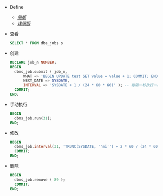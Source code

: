 * Define
  * [*简版*](https://docs.oracle.com/cd/E11882_01/server.112/e25494/appendix_a.htm#ADMIN12510)
  * [*详细版*](https://docs.oracle.com/database/121/ARPLS/d_job.htm#ARPLS66573)

* 查看
  ```sql
  SELECT * FROM dba_jobs s
  ```

* 创建
  ```sql
  DECLARE job_n NUMBER;
  BEGIN
    dbms_job.submit ( job_n, 
        WHAT => 'BEGIN UPDATE test SET value = value + 1; COMMIT; END;', 
        NEXT_DATE => SYSDATE,
        INTERVAL => 'SYSDATE + 1 / (24 * 60 * 60)' ); -- 每隔一秒执行一次
    COMMIT;
  END;
  ```

* 手动执行
  ```sql
  BEGIN  
    dbms_job.run(31);  
  END; 
  ```
  
* 修改
  ```sql
  BEGIN 
    dbms_job.interval(31, 'TRUNC(SYSDATE, ''mi'') + 2 * 60 / (24 * 60 * 60)');
    COMMIT;
  END;
  ```
  
* 删除
  ```sql
  BEGIN
    dbms_job.remove ( 89 );
    COMMIT;
  END;
  ```
